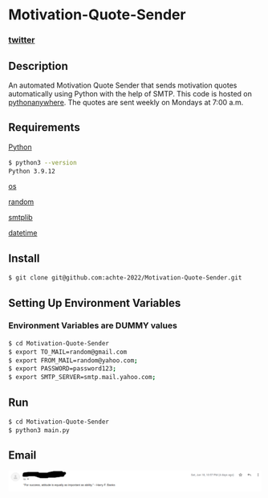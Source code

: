 # Motivation-Quote-Sender

### [twitter](https://twitter.com/achte_te)

## Description

An automated Motivation Quote Sender that sends motivation quotes automatically using Python with the help of SMTP. This code is hosted on [pythonanywhere](https://www.pythonanywhere.com). The quotes are sent weekly on Mondays at 7:00 a.m.

## Requirements

[Python](https://www.python.org/)

```sh
$ python3 --version
Python 3.9.12
```

[os](https://docs.python.org/3/library/os.html)

[random](https://docs.python.org/3/library/random.html)

[smtplib](https://docs.python.org/3/library/smtplib.html)

[datetime](https://docs.python.org/3/library/datetime.html)


## Install

```sh
$ git clone git@github.com:achte-2022/Motivation-Quote-Sender.git
```

## Setting Up Environment Variables 

### Environment Variables are DUMMY values

```sh
$ cd Motivation-Quote-Sender
$ export TO_MAIL=random@gmail.com
$ export FROM_MAIL=random@yahoo.com;
$ export PASSWORD=password123;
$ export SMTP_SERVER=smtp.mail.yahoo.com;
```

## Run

```sh
$ cd Motivation-Quote-Sender
$ python3 main.py
```

## Email
![](images/email.png)
